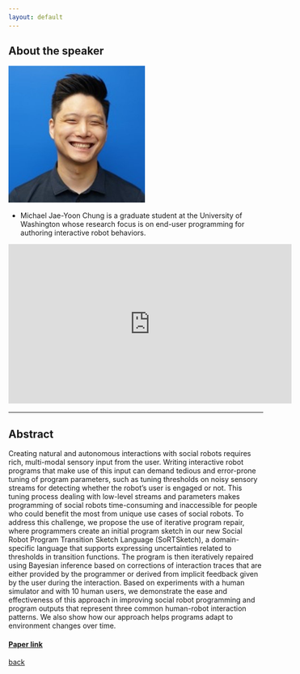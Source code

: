 ```yaml
---
layout: default
---
```

## About the speaker
<img src="assets/img/mike.jpg" alt="mike" width="270"/>

*   Michael Jae-Yoon Chung is a graduate student at the University of Washington whose research focus is on end-user programming for authoring interactive robot behaviors.


<iframe width="560" height="315" src="https://www.youtube.com/embed/LbcMxC_3x1U" frameborder="0" allow="accelerometer; autoplay; encrypted-media; gyroscope; picture-in-picture" allowfullscreen></iframe>

---

## Abstract
Creating natural and autonomous interactions with social robots requires rich, multi-modal sensory input from the user. Writing interactive robot programs that make use of this input can demand tedious and error-prone tuning of program parameters, such as tuning thresholds on noisy sensory streams for detecting whether the robot’s user is engaged or not. This tuning process dealing with low-level streams and parameters makes programming of social robots time-consuming and inaccessible for people who could benefit the most from unique use cases of social robots. To address this challenge, we propose the use of iterative program repair, where programmers create an initial program sketch in our new Social Robot Program Transition Sketch Language (SoRTSketch), a domain-specific language that supports expressing uncertainties related to thresholds in transition functions. The program is then iteratively repaired using Bayesian inference based on corrections of interaction traces that are either provided by the programmer or derived from implicit feedback given by the user during the interaction. Based on experiments with a human simulator and with 10 human users, we demonstrate the ease and effectiveness of this approach in improving social robot programming and program outputs that represent three common human-robot interaction patterns. We also show how our approach helps programs adapt to environment changes over time.

#### [Paper link](https://www.researchgate.net/publication/342426034_Iterative_Repair_of_Social_Robot_Programs_from_Implicit_User_Feedback_via_Bayesian_Inference)


[back](./)
